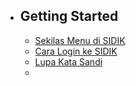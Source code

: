 - ## Getting Started
    - [Sekilas Menu di SIDIK](/sidik/{{route}}/{{version}}/menu-overview)
    - [Cara Login ke SIDIK](/sidik/{{route}}/{{version}}/how-to-login)
    - [Lupa Kata Sandi](/sidik/{{route}}/{{version}}/forgot-password)
    - 